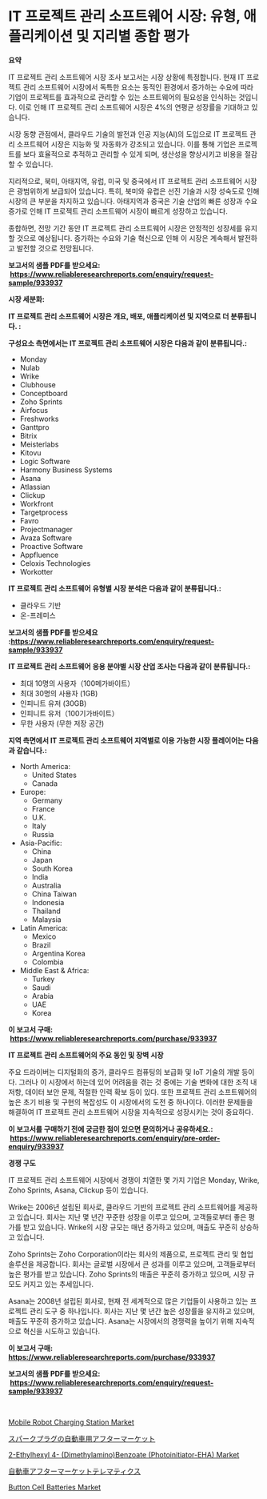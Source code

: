 <p><h1>IT 프로젝트 관리 소프트웨어 시장: 유형, 애플리케이션 및 지리별 종합 평가</h1></p><p><strong>요약</strong></p>
<p><p>IT 프로젝트 관리 소프트웨어 시장 조사 보고서는 시장 상황에 특정합니다. 현재 IT 프로젝트 관리 소프트웨어 시장에서 독특한 요소는 동적인 환경에서 증가하는 수요에 따라 기업이 프로젝트를 효과적으로 관리할 수 있는 소프트웨어의 필요성을 인식하는 것입니다. 이로 인해 IT 프로젝트 관리 소프트웨어 시장은 4%의 연평균 성장률을 기대하고 있습니다.</p><p>시장 동향 관점에서, 클라우드 기술의 발전과 인공 지능(AI)의 도입으로 IT 프로젝트 관리 소프트웨어 시장은 지능화 및 자동화가 강조되고 있습니다. 이를 통해 기업은 프로젝트를 보다 효율적으로 추적하고 관리할 수 있게 되며, 생산성을 향상시키고 비용을 절감할 수 있습니다.</p><p>지리적으로, 북미, 아태지역, 유럽, 미국 및 중국에서 IT 프로젝트 관리 소프트웨어 시장은 광범위하게 보급되어 있습니다. 특히, 북미와 유럽은 선진 기술과 시장 성숙도로 인해 시장의 큰 부분을 차지하고 있습니다. 아태지역과 중국은 기술 산업의 빠른 성장과 수요 증가로 인해 IT 프로젝트 관리 소프트웨어 시장이 빠르게 성장하고 있습니다.</p><p>종합하면, 전망 기간 동안 IT 프로젝트 관리 소프트웨어 시장은 안정적인 성장세를 유지할 것으로 예상됩니다. 증가하는 수요와 기술 혁신으로 인해 이 시장은 계속해서 발전하고 발전할 것으로 전망됩니다.</p></p>
<p><strong>보고서의 샘플 PDF를 받으세요: &nbsp;<a href="https://www.reliableresearchreports.com/enquiry/request-sample/933937">https://www.reliableresearchreports.com/enquiry/request-sample/933937</a></strong></p>
<p><strong>시장 세분화:</strong></p>
<p><strong> IT 프로젝트 관리 소프트웨어 시장은 개요, 배포, 애플리케이션 및 지역으로 더 분류됩니다. :</strong></p>
<p><strong>구성요소 측면에서는 IT 프로젝트 관리 소프트웨어 시장은 다음과 같이 분류됩니다.:</strong></p>
<p><ul><li>Monday</li><li>Nulab</li><li>Wrike</li><li>Clubhouse</li><li>Conceptboard</li><li>Zoho Sprints</li><li>Airfocus</li><li>Freshworks</li><li>Ganttpro</li><li>Bitrix</li><li>Meisterlabs</li><li>Kitovu</li><li>Logic Software</li><li>Harmony Business Systems</li><li>Asana</li><li>Atlassian</li><li>Clickup</li><li>Workfront</li><li>Targetprocess</li><li>Favro</li><li>Projectmanager</li><li>Avaza Software</li><li>Proactive Software</li><li>Appfluence</li><li>Celoxis Technologies</li><li>Workotter</li></ul></p>
<p><strong> IT 프로젝트 관리 소프트웨어 유형별 시장 분석은 다음과 같이 분류됩니다.:</strong></p>
<p><ul><li>클라우드 기반</li><li>온-프레미스</li></ul></p>
<p><strong>보고서의 샘플 PDF를 받으세요 :<a href="https://www.reliableresearchreports.com/enquiry/request-sample/933937">https://www.reliableresearchreports.com/enquiry/request-sample/933937</a></strong></p>
<p><strong> IT 프로젝트 관리 소프트웨어 응용 분야별 시장 산업 조사는 다음과 같이 분류됩니다.:</strong></p>
<p><ul><li>최대 10명의 사용자（100메가바이트）</li><li>최대 30명의 사용자 (1GB)</li><li>인피니트 유저 (30GB)</li><li>인피니트 유저（100기가바이트）</li><li>무한 사용자 (무한 저장 공간)</li></ul></p>
<p><strong>지역 측면에서 IT 프로젝트 관리 소프트웨어 지역별로 이용 가능한 시장 플레이어는 다음과 같습니다.:</strong></p>
<p><ul>
    <li>
        North America:
        <ul>
            <li>United States</li>
            <li>Canada</li>
        </ul>
    </li>
    <li>
        Europe:
        <ul>
            <li>Germany</li>
            <li>France</li>
            <li>U.K.</li>
            <li>Italy</li>
            <li>Russia</li>
        </ul>
    </li>
    <li>
        Asia-Pacific:
        <ul>
            <li>China</li>
            <li>Japan</li>
            <li>South Korea</li>
            <li>India</li>
            <li>Australia</li>
            <li>China Taiwan</li>
            <li>Indonesia</li>
            <li>Thailand</li>
            <li>Malaysia</li>
        </ul>
    </li>
    <li>
        Latin America:
        <ul>
            <li>Mexico</li>
            <li>Brazil</li>
            <li>Argentina Korea</li>
            <li>Colombia</li>
        </ul>
    </li>
    <li>
        Middle East & Africa:
        <ul>
            <li>Turkey</li>
            <li>Saudi</li>
            <li>Arabia</li>
            <li>UAE</li>
            <li>Korea</li>
        </ul>
    </li>
    </ul></p>
<p><strong>이 보고서 구매: &nbsp;<a href="https://www.reliableresearchreports.com/purchase/933937">https://www.reliableresearchreports.com/purchase/933937</a></strong></p>
<p><strong>IT 프로젝트 관리 소프트웨어의 주요 동인 및 장벽 시장</strong></p>
<p><p>주요 드라이버는 디지털화의 증가, 클라우드 컴퓨팅의 보급화 및 IoT 기술의 개발 등이다. 그러나 이 시장에서 하는데 있어 어려움을 겪는 것 중에는 기술 변화에 대한 조직 내 저항, 데이터 보안 문제, 적절한 인력 확보 등이 있다. 또한 프로젝트 관리 소프트웨어의 높은 초기 비용 및 구현의 복잡성도 이 시장에서의 도전 중 하나이다. 이러한 문제들을 해결하여 IT 프로젝트 관리 소프트웨어 시장을 지속적으로 성장시키는 것이 중요하다.</p></p>
<p><strong>이 보고서를 구매하기 전에 궁금한 점이 있으면 문의하거나 공유하세요.: &nbsp;<a href="https://www.reliableresearchreports.com/enquiry/pre-order-enquiry/933937">https://www.reliableresearchreports.com/enquiry/pre-order-enquiry/933937</a></strong></p>
<p><strong>경쟁 구도</strong></p>
<p><p>IT 프로젝트 관리 소프트웨어 시장에서 경쟁이 치열한 몇 가지 기업은 Monday, Wrike, Zoho Sprints, Asana, Clickup 등이 있습니다. </p><p>Wrike는 2006년 설립된 회사로, 클라우드 기반의 프로젝트 관리 소프트웨어를 제공하고 있습니다. 회사는 지난 몇 년간 꾸준한 성장을 이루고 있으며, 고객들로부터 좋은 평가를 받고 있습니다. Wrike의 시장 규모는 매년 증가하고 있으며, 매출도 꾸준히 상승하고 있습니다.</p><p>Zoho Sprints는 Zoho Corporation이라는 회사의 제품으로, 프로젝트 관리 및 협업 솔루션을 제공합니다. 회사는 글로벌 시장에서 큰 성과를 이루고 있으며, 고객들로부터 높은 평가를 받고 있습니다. Zoho Sprints의 매출은 꾸준히 증가하고 있으며, 시장 규모도 커지고 있는 추세입니다.</p><p>Asana는 2008년 설립된 회사로, 현재 전 세계적으로 많은 기업들이 사용하고 있는 프로젝트 관리 도구 중 하나입니다. 회사는 지난 몇 년간 높은 성장률을 유지하고 있으며, 매출도 꾸준히 증가하고 있습니다. Asana는 시장에서의 경쟁력을 높이기 위해 지속적으로 혁신을 시도하고 있습니다.</p></p>
<p><strong>이 보고서 구매: &nbsp; <a href="https://www.reliableresearchreports.com/purchase/933937">https://www.reliableresearchreports.com/purchase/933937</a></strong></p>
<p><strong>보고서의 샘플 PDF를 받으세요: &nbsp;<a href="https://www.reliableresearchreports.com/enquiry/request-sample/933937">https://www.reliableresearchreports.com/enquiry/request-sample/933937</a></strong><strong></strong></p>
<p>&nbsp;</p>
<p><p><a href="https://view.publitas.com/reportprime-1/mobile-robot-charging-station-market-offers-provide-insightful-data-for-the-time-period-from-2024-to-2031-and-also-provide-analysis-based-on-application-type-and-region/">Mobile Robot Charging Station Market</a></p><p><a href="https://medium.com/@suysuyheng/%E3%82%B9%E3%83%91%E3%83%BC%E3%82%AF%E3%83%97%E3%83%A9%E3%82%B0%E5%B8%82%E5%A0%B4%E3%81%AE%E3%83%A1%E3%83%88%E3%83%AA%E3%82%AF%E3%82%B9%E3%82%92%E8%A7%A3%E8%AA%AD%E3%81%99%E3%82%8B-%E5%B8%82%E5%A0%B4%E3%82%B7%E3%82%A7%E3%82%A2-%E3%83%88%E3%83%AC%E3%83%B3%E3%83%89-%E3%81%9D%E3%81%97%E3%81%A6%E6%88%90%E9%95%B7%E3%83%91%E3%82%BF%E3%83%BC%E3%83%B3-72c49f599c70">スパークプラグの自動車用アフターマーケット</a></p><p><a href="https://github.com/peachesmcdowel1/Market-Research-Report-List-1/blob/main/2-ethylhexyl-4-dimethylaminobenzoate-photoinitiator-eha-market.md">2-Ethylhexyl 4- (Dimethylamino)Benzoate (Photoinitiator-EHA) Market</a></p><p><a href="https://medium.com/@suysuyheng/%E8%87%AA%E5%8B%95%E8%BB%8A%E3%82%A2%E3%83%95%E3%82%BF%E3%83%BC%E3%83%9E%E3%83%BC%E3%82%B1%E3%83%83%E3%83%88%E3%83%86%E3%83%AC%E3%83%9E%E3%83%86%E3%82%A3%E3%82%AF%E3%82%B9%E5%B8%82%E5%A0%B4-%E7%AB%B6%E4%BA%89%E5%88%86%E6%9E%90-%E5%B8%82%E5%A0%B4%E5%8B%95%E5%90%91-2031%E5%B9%B4%E3%81%BE%E3%81%A7%E3%81%AE%E4%BA%88%E6%B8%AC-3661aa8e7902">自動車アフターマーケットテレマティクス</a></p><p><a href="https://view.publitas.com/reportprime-1/button-cell-batteries-market-centers-on-aspects-such-as-market-growth-market-share-market-opportunity-and-projected-forecasts-spanning-from-2024-to-2031/">Button Cell Batteries Market</a></p></p>